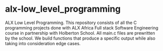 # alx-low_level_programming
ALX Low Level Programming.
This repository consists of all the C programming projects done with ALX Africa Full stack Software Engineering course in partnership with Holberton School.
All main.c files are prewritten by the school. We build functions that produce a specific output while also taking into consideration edge cases.
